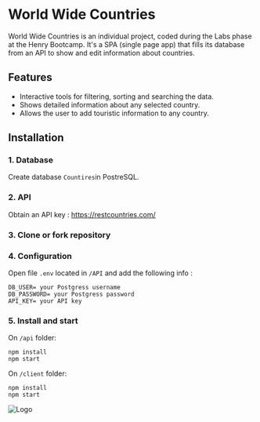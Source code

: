 # World Wide Countries

World Wide Countries is an individual project, coded during the Labs phase at the Henry Bootcamp. It's a SPA (single page app) that fills its database from an API to show and edit information about countries.
## Features

- Interactive tools for filtering, sorting and searching the data.
- Shows detailed information about any selected country.
- Allows the user to add touristic information to any country.


## Installation

### 1. Database
Create database `Countires`in PostreSQL.
### 2. API
Obtain an API key : https://restcountries.com/
### 3. Clone or fork repository
### 4. Configuration
Open file `.env` located in `/API` and add the following info :

    DB_USER= your Postgress username
    DB_PASSWORD= your Postgress password
    API_KEY= your API key
### 5. Install and start
On `/api` folder:

    npm install
    npm start

On `/client` folder:

    npm install
    npm start
![Logo](https://dev-to-uploads.s3.amazonaws.com/uploads/articles/th5xamgrr6se0x5ro4g6.png)

